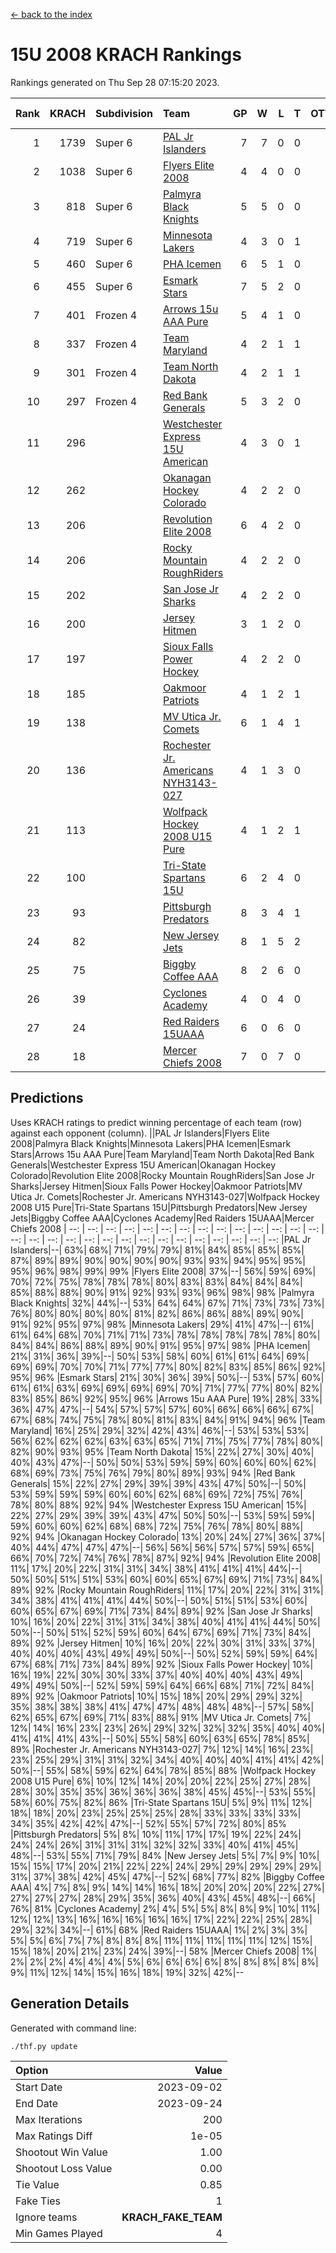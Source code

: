 [<- back to the index](readme.md)
# 15U 2008 KRACH Rankings
Rankings generated on Thu Sep 28 07:15:20 2023.

Rank|KRACH|Subdivision|Team|GP|W|L|T|OTW|OTL|SoS|Exp Wins|Win Diff
---:|---:|:---|:---|---:|---:|---:|---:|---:|---:|---:|---:|---:
1|1739|Super 6|[PAL Jr Islanders](https://gamesheetstats.com/seasons/3664/teams/141018/schedule)|7|7|0|0|1|0|193|7.8|-0.0
2|1038|Super 6|[Flyers Elite 2008](https://gamesheetstats.com/seasons/3664/teams/141014/schedule)|4|4|0|0|0|0|193|4.9|0.0
3|818|Super 6|[Palmyra Black Knights](https://gamesheetstats.com/seasons/3664/teams/141025/schedule)|5|5|0|0|0|0|120|5.9|0.0
4|719|Super 6|[Minnesota Lakers](https://gamesheetstats.com/seasons/3664/teams/141031/schedule)|4|3|0|1|0|0|262|4.7|0.0
5|460|Super 6|[PHA Icemen](https://gamesheetstats.com/seasons/3664/teams/141028/schedule)|6|5|1|0|0|0|231|5.9|0.0
6|455|Super 6|[Esmark Stars](https://gamesheetstats.com/seasons/3664/teams/141024/schedule)|7|5|2|0|0|0|389|5.8|-0.0
7|401|Frozen 4|[Arrows 15u AAA Pure](https://gamesheetstats.com/seasons/3664/teams/141020/schedule)|5|4|1|0|0|0|157|4.9|0.0
8|337|Frozen 4|[Team Maryland](https://gamesheetstats.com/seasons/3664/teams/141029/schedule)|4|2|1|1|0|0|276|3.7|0.0
9|301|Frozen 4|[Team North Dakota](https://gamesheetstats.com/seasons/3664/teams/141033/schedule)|4|2|1|1|0|0|289|3.7|0.0
10|297|Frozen 4|[Red Bank Generals](https://gamesheetstats.com/seasons/3664/teams/141017/schedule)|5|3|2|0|0|0|297|3.9|0.0
11|296||[Westchester Express 15U American](https://gamesheetstats.com/seasons/3664/teams/141023/schedule)|4|3|0|1|0|0|105|4.7|0.0
12|262||[Okanagan Hockey Colorado](https://gamesheetstats.com/seasons/3664/teams/141032/schedule)|4|2|2|0|0|0|321|2.9|0.0
13|206||[Revolution Elite 2008](https://gamesheetstats.com/seasons/3664/teams/141026/schedule)|6|4|2|0|2|0|153|4.9|0.0
14|206||[Rocky Mountain RoughRiders](https://gamesheetstats.com/seasons/3664/teams/144341/schedule)|4|2|2|0|0|0|276|2.9|0.0
15|202||[San Jose Jr Sharks](https://gamesheetstats.com/seasons/3664/teams/141038/schedule)|4|2|2|0|0|0|503|2.8|-0.0
16|200||[Jersey Hitmen](https://gamesheetstats.com/seasons/3664/teams/141013/schedule)|3|1|2|0|0|0|933|1.8|-0.0
17|197||[Sioux Falls Power Hockey](https://gamesheetstats.com/seasons/3664/teams/141030/schedule)|4|2|2|0|0|0|216|2.9|0.0
18|185||[Oakmoor Patriots](https://gamesheetstats.com/seasons/3664/teams/141034/schedule)|4|1|2|1|0|0|262|2.7|0.0
19|138||[MV Utica Jr. Comets](https://gamesheetstats.com/seasons/3664/teams/141021/schedule)|6|1|4|1|0|0|313|2.7|0.0
20|136||[Rochester Jr. Americans NYH3143-027](https://gamesheetstats.com/seasons/3664/teams/141036/schedule)|4|1|3|0|0|0|657|1.8|-0.0
21|113||[Wolfpack Hockey 2008 U15 Pure](https://gamesheetstats.com/seasons/3664/teams/141015/schedule)|4|1|2|1|1|2|456|2.7|-0.0
22|100||[Tri-State Spartans 15U](https://gamesheetstats.com/seasons/3664/teams/144342/schedule)|6|2|4|0|0|0|239|2.8|-0.0
23|93||[Pittsburgh Predators](https://gamesheetstats.com/seasons/3664/teams/141027/schedule)|8|3|4|1|0|1|344|4.7|0.0
24|82||[New Jersey Jets](https://gamesheetstats.com/seasons/3664/teams/141016/schedule)|8|1|5|2|0|0|273|3.6|0.0
25|75||[Biggby Coffee AAA](https://gamesheetstats.com/seasons/3664/teams/144340/schedule)|8|2|6|0|1|0|316|2.9|0.0
26|39||[Cyclones Academy](https://gamesheetstats.com/seasons/3664/teams/141005/schedule)|4|0|4|0|0|1|538|0.9|0.0
27|24||[Red Raiders 15UAAA](https://gamesheetstats.com/seasons/3664/teams/141022/schedule)|6|0|6|0|0|0|272|0.9|0.0
28|18||[Mercer Chiefs 2008](https://gamesheetstats.com/seasons/3664/teams/141012/schedule)|7|0|7|0|0|0|314|0.9|0.0

## Predictions
Uses KRACH ratings to predict winning percentage of each team (row) against each opponent (column).
||PAL Jr Islanders|Flyers Elite 2008|Palmyra Black Knights|Minnesota Lakers|PHA Icemen|Esmark Stars|Arrows 15u AAA Pure|Team Maryland|Team North Dakota|Red Bank Generals|Westchester Express 15U American|Okanagan Hockey Colorado|Revolution Elite 2008|Rocky Mountain RoughRiders|San Jose Jr Sharks|Jersey Hitmen|Sioux Falls Power Hockey|Oakmoor Patriots|MV Utica Jr. Comets|Rochester Jr. Americans NYH3143-027|Wolfpack Hockey 2008 U15 Pure|Tri-State Spartans 15U|Pittsburgh Predators|New Jersey Jets|Biggby Coffee AAA|Cyclones Academy|Red Raiders 15UAAA|Mercer Chiefs 2008
| --: | --: | --: | --: | --: | --: | --: | --: | --: | --: | --: | --: | --: | --: | --: | --: | --: | --: | --: | --: | --: | --: | --: | --: | --: | --: | --: | --: | --: 
|PAL Jr Islanders|--| 63%| 68%| 71%| 79%| 79%| 81%| 84%| 85%| 85%| 85%| 87%| 89%| 89%| 90%| 90%| 90%| 90%| 93%| 93%| 94%| 95%| 95%| 95%| 96%| 98%| 99%| 99%
|Flyers Elite 2008| 37%|--| 56%| 59%| 69%| 70%| 72%| 75%| 78%| 78%| 78%| 80%| 83%| 83%| 84%| 84%| 84%| 85%| 88%| 88%| 90%| 91%| 92%| 93%| 93%| 96%| 98%| 98%
|Palmyra Black Knights| 32%| 44%|--| 53%| 64%| 64%| 67%| 71%| 73%| 73%| 73%| 76%| 80%| 80%| 80%| 80%| 81%| 82%| 86%| 86%| 88%| 89%| 90%| 91%| 92%| 95%| 97%| 98%
|Minnesota Lakers| 29%| 41%| 47%|--| 61%| 61%| 64%| 68%| 70%| 71%| 71%| 73%| 78%| 78%| 78%| 78%| 78%| 80%| 84%| 84%| 86%| 88%| 89%| 90%| 91%| 95%| 97%| 98%
|PHA Icemen| 21%| 31%| 36%| 39%|--| 50%| 53%| 58%| 60%| 61%| 61%| 64%| 69%| 69%| 69%| 70%| 70%| 71%| 77%| 77%| 80%| 82%| 83%| 85%| 86%| 92%| 95%| 96%
|Esmark Stars| 21%| 30%| 36%| 39%| 50%|--| 53%| 57%| 60%| 61%| 61%| 63%| 69%| 69%| 69%| 69%| 70%| 71%| 77%| 77%| 80%| 82%| 83%| 85%| 86%| 92%| 95%| 96%
|Arrows 15u AAA Pure| 19%| 28%| 33%| 36%| 47%| 47%|--| 54%| 57%| 57%| 57%| 60%| 66%| 66%| 66%| 67%| 67%| 68%| 74%| 75%| 78%| 80%| 81%| 83%| 84%| 91%| 94%| 96%
|Team Maryland| 16%| 25%| 29%| 32%| 42%| 43%| 46%|--| 53%| 53%| 53%| 56%| 62%| 62%| 62%| 63%| 63%| 65%| 71%| 71%| 75%| 77%| 78%| 80%| 82%| 90%| 93%| 95%
|Team North Dakota| 15%| 22%| 27%| 30%| 40%| 40%| 43%| 47%|--| 50%| 50%| 53%| 59%| 59%| 60%| 60%| 60%| 62%| 68%| 69%| 73%| 75%| 76%| 79%| 80%| 89%| 93%| 94%
|Red Bank Generals| 15%| 22%| 27%| 29%| 39%| 39%| 43%| 47%| 50%|--| 50%| 53%| 59%| 59%| 59%| 60%| 60%| 62%| 68%| 69%| 72%| 75%| 76%| 78%| 80%| 88%| 92%| 94%
|Westchester Express 15U American| 15%| 22%| 27%| 29%| 39%| 39%| 43%| 47%| 50%| 50%|--| 53%| 59%| 59%| 59%| 60%| 60%| 62%| 68%| 68%| 72%| 75%| 76%| 78%| 80%| 88%| 92%| 94%
|Okanagan Hockey Colorado| 13%| 20%| 24%| 27%| 36%| 37%| 40%| 44%| 47%| 47%| 47%|--| 56%| 56%| 56%| 57%| 57%| 59%| 65%| 66%| 70%| 72%| 74%| 76%| 78%| 87%| 92%| 94%
|Revolution Elite 2008| 11%| 17%| 20%| 22%| 31%| 31%| 34%| 38%| 41%| 41%| 41%| 44%|--| 50%| 50%| 51%| 51%| 53%| 60%| 60%| 65%| 67%| 69%| 71%| 73%| 84%| 89%| 92%
|Rocky Mountain RoughRiders| 11%| 17%| 20%| 22%| 31%| 31%| 34%| 38%| 41%| 41%| 41%| 44%| 50%|--| 50%| 51%| 51%| 53%| 60%| 60%| 65%| 67%| 69%| 71%| 73%| 84%| 89%| 92%
|San Jose Jr Sharks| 10%| 16%| 20%| 22%| 31%| 31%| 34%| 38%| 40%| 41%| 41%| 44%| 50%| 50%|--| 50%| 51%| 52%| 59%| 60%| 64%| 67%| 69%| 71%| 73%| 84%| 89%| 92%
|Jersey Hitmen| 10%| 16%| 20%| 22%| 30%| 31%| 33%| 37%| 40%| 40%| 40%| 43%| 49%| 49%| 50%|--| 50%| 52%| 59%| 59%| 64%| 67%| 68%| 71%| 73%| 84%| 89%| 92%
|Sioux Falls Power Hockey| 10%| 16%| 19%| 22%| 30%| 30%| 33%| 37%| 40%| 40%| 40%| 43%| 49%| 49%| 49%| 50%|--| 52%| 59%| 59%| 64%| 66%| 68%| 71%| 72%| 84%| 89%| 92%
|Oakmoor Patriots| 10%| 15%| 18%| 20%| 29%| 29%| 32%| 35%| 38%| 38%| 38%| 41%| 47%| 47%| 48%| 48%| 48%|--| 57%| 58%| 62%| 65%| 67%| 69%| 71%| 83%| 88%| 91%
|MV Utica Jr. Comets|  7%| 12%| 14%| 16%| 23%| 23%| 26%| 29%| 32%| 32%| 32%| 35%| 40%| 40%| 41%| 41%| 41%| 43%|--| 50%| 55%| 58%| 60%| 63%| 65%| 78%| 85%| 89%
|Rochester Jr. Americans NYH3143-027|  7%| 12%| 14%| 16%| 23%| 23%| 25%| 29%| 31%| 31%| 32%| 34%| 40%| 40%| 40%| 41%| 41%| 42%| 50%|--| 55%| 58%| 59%| 62%| 64%| 78%| 85%| 88%
|Wolfpack Hockey 2008 U15 Pure|  6%| 10%| 12%| 14%| 20%| 20%| 22%| 25%| 27%| 28%| 28%| 30%| 35%| 35%| 36%| 36%| 36%| 38%| 45%| 45%|--| 53%| 55%| 58%| 60%| 75%| 82%| 86%
|Tri-State Spartans 15U|  5%|  9%| 11%| 12%| 18%| 18%| 20%| 23%| 25%| 25%| 25%| 28%| 33%| 33%| 33%| 33%| 34%| 35%| 42%| 42%| 47%|--| 52%| 55%| 57%| 72%| 80%| 85%
|Pittsburgh Predators|  5%|  8%| 10%| 11%| 17%| 17%| 19%| 22%| 24%| 24%| 24%| 26%| 31%| 31%| 31%| 32%| 32%| 33%| 40%| 41%| 45%| 48%|--| 53%| 55%| 71%| 79%| 84%
|New Jersey Jets|  5%|  7%|  9%| 10%| 15%| 15%| 17%| 20%| 21%| 22%| 22%| 24%| 29%| 29%| 29%| 29%| 29%| 31%| 37%| 38%| 42%| 45%| 47%|--| 52%| 68%| 77%| 82%
|Biggby Coffee AAA|  4%|  7%|  8%|  9%| 14%| 14%| 16%| 18%| 20%| 20%| 20%| 22%| 27%| 27%| 27%| 27%| 28%| 29%| 35%| 36%| 40%| 43%| 45%| 48%|--| 66%| 76%| 81%
|Cyclones Academy|  2%|  4%|  5%|  5%|  8%|  8%|  9%| 10%| 11%| 12%| 12%| 13%| 16%| 16%| 16%| 16%| 16%| 17%| 22%| 22%| 25%| 28%| 29%| 32%| 34%|--| 61%| 68%
|Red Raiders 15UAAA|  1%|  2%|  3%|  3%|  5%|  5%|  6%|  7%|  7%|  8%|  8%|  8%| 11%| 11%| 11%| 11%| 11%| 12%| 15%| 15%| 18%| 20%| 21%| 23%| 24%| 39%|--| 58%
|Mercer Chiefs 2008|  1%|  2%|  2%|  2%|  4%|  4%|  4%|  5%|  6%|  6%|  6%|  6%|  8%|  8%|  8%|  8%|  8%|  9%| 11%| 12%| 14%| 15%| 16%| 18%| 19%| 32%| 42%|--

## Generation Details

Generated with command line:
```
./thf.py update
```

| Option | Value |
| :----- | ----: |
| Start Date | 2023-09-02 |
| End Date | 2023-09-24 |
| Max Iterations | 200 |
| Max Ratings Diff | 1e-05 |
| Shootout Win Value | 1.00 |
| Shootout Loss Value | 0.00 |
| Tie Value | 0.85 |
| Fake Ties | 1 |
| Ignore teams | __KRACH_FAKE_TEAM__ |
| Min Games Played | 4 |

